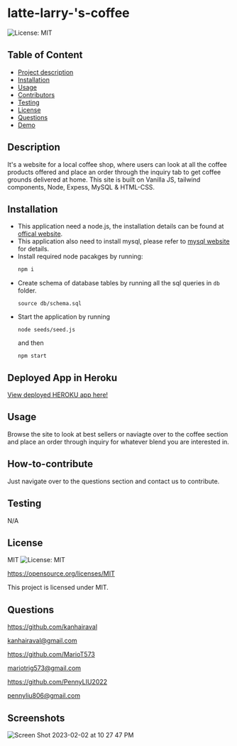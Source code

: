 # latte-larry-'s-coffee

  ![License: MIT](https://img.shields.io/badge/License-MIT-yellow.svg)


  ## Table of Content
  - [Project description](#Description)
  - [Installation](#Installation)
  - [Usage](#Usage)
  - [Contributors](#How-to-contribute)
  - [Testing](#Testing)
  - [License](#License)
  - [Questions](#Questions)
  - [Demo](Demo)

  ## Description
  It's a website for a local coffee shop, where users can look at all the coffee products offered and place an order through the inquiry tab to get coffee grounds delivered at home. This site is built on Vanilla JS, tailwind components, Node, Expess, MySQL & HTML-CSS.

  ## Installation
- This application need a node.js, the installation details can be found at [offical website](https://nodejs.org/en/download/).
- This application also need to install mysql, please refer to [mysql website](https://www.mysql.com/downloads/) for details.
- Install required node pacakges by running:
    ```bash
    npm i
    ```
- Create schema of database tables by running all the sql queries in ```db``` folder.
    ```
    source db/schema.sql
    ```
- Start the application by running
    ```
    node seeds/seed.js
    ```
    and then
    ```
    npm start
    ```

## Deployed App in Heroku
[View deployed HEROKU app here!](https://larry-coffee.herokuapp.com/)
  
## Usage
Browse the site to look at best sellers or naviagte over to the coffee section and place an order through inquiry for whatever blend you are interested in.

## How-to-contribute
Just navigate over to the questions section and contact us to contribute.

## Testing
N/A

## License
MIT
![License: MIT](https://img.shields.io/badge/License-MIT-yellow.svg)

https://opensource.org/licenses/MIT

This project is licensed under MIT.

## Questions
https://github.com/kanhairaval

kanhairaval@gmail.com
  
https://github.com/MarioT573
  
mariotrig573@gmail.com
  
https://github.com/PennyLIU2022

pennyliu806@gmail.com
  
## Screenshots

![Screen Shot 2023-02-02 at 10 27 47 PM](https://user-images.githubusercontent.com/114125334/216505709-6710ee80-c21c-4ac2-97d7-d792eccebdfd.png)

